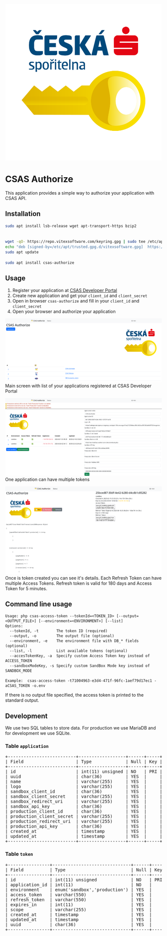 ![CSAS Auhorize Logo](src/images/csas-authorize.svg?raw=true)

# CSAS Authorize

This application provides a simple way to authorize your application with CSAS API.

## Installation

```bash
sudo apt install lsb-release wget apt-transport-https bzip2


wget -qO- https://repo.vitexsoftware.com/keyring.gpg | sudo tee /etc/apt/trusted.gpg.d/vitexsoftware.gpg
echo "deb [signed-by=/etc/apt/trusted.gpg.d/vitexsoftware.gpg]  https://repo.vitexsoftware.com  $(lsb_release -sc) main" | sudo tee /etc/apt/sources.list.d/vitexsoftware.list
sudo apt update

sudo apt install csas-authorize
```

## Usage
1. Register your application at [CSAS Developer Portal](https://developers.csas.cz/)
2. Create new application and get your `client_id` and `client_secret`
3. Open in browser `csas-authorize` and fill in your `client_id` and `client_secret`
4. Open your browser and authorize your application


!['Apps'](apps-screenshot.png?raw=true)
Main screen with list of your applications registered at CSAS Developer Portal


![App](app-screenshot.png?raw=true)
One application can have multiple tokens

!['Token'](token-screenshot.png?raw=true)
Once is token created you can see it's details. Each Refresh Token can have multiple Access Tokens.
Refresh token is valid for 180 days and Access Token for 5 minutes.

## Command line usage

```shell
Usage: php csas-access-token --tokenId=<TOKEN_ID> [--output=<OUTPUT_FILE>] [--environment=<ENVIRONMENT>] [--list]
Options:
  --tokenId, -t        The token ID (required)
  --output, -o         The output file (optional)
  --environment, -e    The environment file with DB_* fields (optional)
  --list, -l           List available tokens (optional)
  --accesTokenKey, -a  Specify custom Access Token key instead of ACCESS_TOKEN
  --sandboxModeKey, -s Specify custom SandBox Mode key instead of SANDBOX_MODE

Example:  csas-access-token -t71004963-e3d4-471f-96fc-1aef79d17ec1 -aCSAS_TOKEN -o.env
```

If there is no output file specified, the access token is printed to the standard output.


## Development

We use two SQL tables to store data. For production we use MariaDB and for development we use SQLite.

### Table `application`

<pre>
+--------------------------+------------------+------+-----+---------------------+-------------------------------+
| Field                    | Type             | Null | Key | Default             | Extra                         |
+--------------------------+------------------+------+-----+---------------------+-------------------------------+
| id                       | int(11) unsigned | NO   | PRI | NULL                | auto_increment                |
| uuid                     | char(36)         | YES  |     | NULL                |                               |
| name                     | varchar(255)     | YES  |     | NULL                |                               |
| logo                     | varchar(255)     | YES  |     | NULL                |                               |
| sandbox_client_id        | char(36)         | YES  |     | NULL                |                               |
| sandbox_client_secret    | varchar(255)     | YES  |     | NULL                |                               |
| sandbox_redirect_uri     | varchar(255)     | YES  |     | NULL                |                               |
| sandbox_api_key          | char(36)         | YES  |     | NULL                |                               |
| production_client_id     | char(36)         | YES  |     | NULL                |                               |
| production_client_secret | varchar(255)     | YES  |     | NULL                |                               |
| production_redirect_uri  | varchar(255)     | YES  |     | NULL                |                               |
| production_api_key       | char(36)         | YES  |     | NULL                |                               |
| created_at               | timestamp        | YES  |     | current_timestamp() |                               |
| updated_at               | timestamp        | YES  |     | current_timestamp() | on update current_timestamp() |
+--------------------------+------------------+------+-----+---------------------+-------------------------------+
</pre>

### Table `token`

<pre>
+----------------+------------------------------+------+-----+---------------------+-------------------------------+
| Field          | Type                         | Null | Key | Default             | Extra                         |
+----------------+------------------------------+------+-----+---------------------+-------------------------------+
| id             | int(11) unsigned             | NO   | PRI | NULL                | auto_increment                |
| application_id | int(11)                      | NO   |     | NULL                |                               |
| environment    | enum('sandbox','production') | YES  |     | NULL                |                               |
| access_token   | varchar(550)                 | YES  |     | NULL                |                               |
| refresh_token  | varchar(550)                 | YES  |     | NULL                |                               |
| expires_in     | int(11)                      | YES  |     | NULL                |                               |
| scope          | varchar(255)                 | YES  |     | NULL                |                               |
| created_at     | timestamp                    | YES  |     | current_timestamp() |                               |
| updated_at     | timestamp                    | YES  |     | current_timestamp() | on update current_timestamp() |
| uuid           | char(36)                     | YES  |     | NULL                |                               |
+----------------+------------------------------+------+-----+---------------------+-------------------------------+
</pre>
